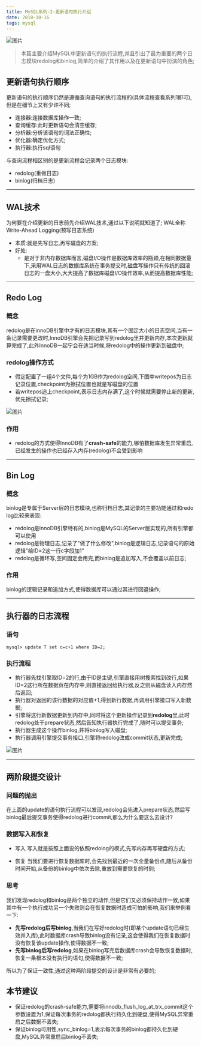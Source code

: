 ```yaml
---
title: MySQL系列-2-更新语句执行介绍
date: 2018-10-16
tags: mysql
---
```

![图片](https://i.loli.net/2019/03/04/5c7d2be89808d.png)
>本篇主要介绍MySQL中更新语句的执行流程,并且引出了最为重要的两个日志模块redolog和binlog,简单的介绍了其作用以及在更新语句中扮演的角色;

<!-- more -->
## 更新语句执行顺序
更新语句的执行顺序仍然是遵循查询语句的执行流程的(具体流程查看系列1即可),但是在细节上又有少许不同;
* 连接器:连接数据库操作一致;
* 查询缓存:此时更新语句会清空缓存;
* 分析器:分析该语句的词法正确性;
* 优化器:确定优化方式;
* 执行器:执行sql语句

与查询流程相区别的是更新流程会记录两个日志模块:
* redolog(重做日志)
* binlog(归档日志)

---
## WAL技术
为何要在介绍更新的日志前先介绍WAL技术,通过以下说明就知道了;
WAL全称Write-Ahead Logging(预写日志系统) 
* 本质:就是先写日志,再写磁盘的方案;
* 好处:
  * 是对于非内存数据库而言,磁盘I/O操作是数据库效率的瓶颈,在相同数据量下,采用WAL日志的数据库系统在事务提交时,磁盘写操作只有传统的回滚日志的一盘大小,大大提高了数据库磁盘I/O操作效率,从而提高数据库性能;

---
## Redo Log
### 概念
redolog是在innoDB引擎中才有的日志模块,其有一个固定大小的日志空间,当有一条记录需要更改时,InnoDB引擎会先把记录写到redolog里并更新内存,本次更新就算完成了,此外InnoDB一起宁会在适当时候,将redolog中的操作更新到磁盘中;

### redolog操作方式
* 假定配置了一组4个文件,每个为1GB作为redolog空间,下图中writepos为日志记录位置,checkpoint为擦拭位置也就是写磁盘的位置
* 若writepos追上checkpoint,表示日志内存满了,这个时候就需要停止新的更新,优先擦拭记录;

![图片](https://i.loli.net/2019/03/04/5c7d2c57e4b9f.png)

### 作用
* redolog的方式使得InnoDB有了**crash-safe**的能力,哪怕数据库发生异常重启,已经发生的操作也已经存入内存(redolog)不会受到影响

---
## Bin Log
### 概念
binlog是专属于Server层的日志模块,也称归档日志,其记录的主要功能通过和redo log比较来表现:
* redolog是InnoDB引擎特有的,binlog是MySQL的Server层实现的,所有引擎都可以使用
* redolog是物理日志,记录了"做了什么修改",binlog是逻辑日志,记录语句的原始逻辑"给ID=2这一行c字段加1"
* redolog是循环写,空间固定会用完,而binlog是追加写入,不会覆盖以前日志;

### 作用
binlog的逻辑记录和追加方式,使得数据库可以通过其进行回退操作;


---
## 执行器的日志流程
### 语句
```
mysql> update T set c=c+1 where ID=2;
```

### 执行流程
* 执行器先找引擎取ID=2的行,由于ID是主键,引擎直接用树搜索找到改行,如果ID=2这行所在数据页在内存中,则直接返回给执行器,反之则从磁盘读入内存然后返回;
* 执行器对返回的该行数据的对应值+1,得到新行数据,再调用引擎接口写入新数据;
* 引擎将这行新数据更新到内存中,同时将这个更新操作记录到**redolog**里,此时redolog处于prepare状态,然后告知执行器执行完成了,随时可以提交事务;
* 执行器生成这个操作binlog,并将binlog写入磁盘;
* 执行器调用引擎提交事务接口,引擎将redolog改成commit状态,更新完成;

![图片](https://i.loli.net/2019/03/04/5c7d2c581b558.png)


---
## 两阶段提交设计
### 问题的抛出
在上面的update的语句执行流程可以发现,redolog会先进入prepare状态,然后写binlog最后提交事务使得redolog进行commit,那么为什么要这么去设计?
### 数据写入和恢复
* 写入
写入就是按照上面说的依照redolog的模式,先写内存再写硬盘的方式;

* 恢复
当我们要进行恢复数据库时,会先找到最近的一次全量备份点,随后从备份时间开始,从备份的binlog中依次去除,重放到需要恢复的时刻;

### 思考
我们发现redolog和binlog是两个独立的动作,但是它们又必须保持动作一致,如果其中有一个执行成功另一个失败则会在恢复数据时造成可怕的影响,我们来举例看一下:
* **先写redolog后写binlog**,当我们在写好redolog时(即某个update语句已经生效并入库),此时数据库crash导致binlog没有记录,这会使得我们在恢复数据时没有恢复该update操作,使得数据不一致;
* **先写binlog后写redolog**,如果在binlog写完后数据库crash会导致恢复数据时,恢复一条根本没有执行的语句,使得数据不一致;

所以为了保证一致性,通过这种两阶段提交的设计是非常有必要的;
## 本节建议
* 保证redolog的crash-safe能力,需要将innodb_flush_log_at_trx_commit这个参数设置为1,保证每次事务的redolog都执行持久化到硬盘,使得MySQL异常重启之后数据不丢失;
* 保证binlog可用性,sync_binlog=1,表示每次事务的binlog都持久化到硬盘,MySQL异常重启后binlog不丢失;



